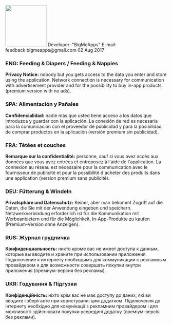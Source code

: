 <img src="http://i.imgur.com/O6JR4pr.png" width="128">  
Developer: "BigMeApps"
E-mail: feedback.bigmeapps@gmail.com
02 Aug 2017

### ENG:    Feeding & Diapers  /  Feeding & Nappies
**Privacy Notice:**  nobody but you gets access to the data you enter and store using the application. 
Network connection is necessary for communication with advertisement provider and for the possibility 
to buy in-app products (premium version with no ads). 

### SPA:    Alimentación y Pañales
**Confidencialidad:**  nadie más que usted tiene acceso a los datos que introduzca y guardar con la aplicación. 
La conexión de red es necesaria para la comunicación con el proveedor de publicidad y para la posibilidad de 
comprar productos en la aplicación (versión premium sin publicidad).

### FRA:    Tétées et couches
**Remarque sur la confidentialité:**  personne, sauf si vous avez accès aux données que vous avez entrées et entreposez à l'aide de l'application. La connexion au réseau est nécessaire pour la communication avec le fournisseur de publicité et pour la possibilité d'acheter des produits dans une application (version premium sans publicité).

### DEU:    Fütterung & Windeln
**Privatsphäre und Datenschutz:**  Keiner, aber man bekommt Zugriff auf die Daten, die Sie mit der Anwendung eingeben und speichern. Netzwerkverbindung erforderlich ist für die Kommunikation mit Werbeanbietern und für die Möglichkeit, In-App-Produkte zu kaufen (Premium-Version ohne Anzeigen).

### RUS:    Журнал грудничка
**Конфиденциальность:**  никто кроме вас не имеет доступа к данным, которые вы вводите и храните при использовании приложения. Подключение к интернету необходимо для коммуникации с рекламным провайдером и для возможности совершать покупки внутри приложения (премиум-версия без рекламы).

### UKR:    Годування & Підгузки
**Конфіденційність:**  ніхто крім вас не має доступу до даних, які ви вводите і зберігаєте при користуванні цим додатком. Підключення до інтернету необхідно для комунікації з рекламним провайдером і для можливості здійснювати покупки усередині додатку (преміум-версія без реклами).   

